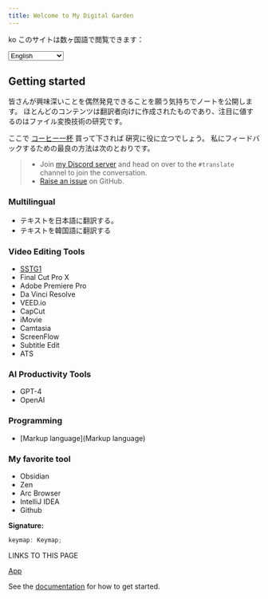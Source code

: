 ```yaml
---
title: Welcome to My Digital Garden
---
```

ko このサイトは数ヶ国語で閲覧できます：

<select class="dropdown select-location">
<option value="">English</option>
<option value="https://publish.obsidian.md/help-ar">العربية</option>
<option value="https://publish.obsidian.md/help-da">Dansk</option>
<option value="https://publish.obsidian.md/help-es">Español</option>
<option value="https://publish.obsidian.md/help-it">Italiano</option>
<option value="https://saloo.xyz/jp">日本語</option>
<option value="https://publish.obsidian.md/help-km">Phéasa Khmêr</option>
<option value="https://saloo.xyz/ko">한국어</option>
<option value="https://publish.obsidian.md/help-pt-br">Português</option>
<option value="https://publish.obsidian.md/help-ru">Русский</option>
<option value="https://publish.obsidian.md/help-vi">Tiếng Việt</option>
<option value="https://publish.obsidian.md/help-zh">中文</option>
</select>

## Getting started
皆さんが興味深いことを偶然発見できることを願う気持ちでノートを公開します。
ほとんどのコンテンツは翻訳者向けに作成されたものであり、注目に値するのはファイル変換技術の研究です。

ここで [コーヒー一杯](https://ko-fi.com/saloo) 買って下されば 硏究に役に立つでしょう。
私にフィードバックするための最良の方法は次のとおりです。
>- Join [my Discord server](https://discord.com/invite/7tjTBnve) and head on over to the `#translate` channel to join the conversation.
>- [Raise an issue](https://github.com/shougen007/translate/issues/new) on GitHub.

### Multilingual
- テキストを日本語に翻訳する。
- テキストを韓国語に翻訳する

### Video Editing Tools
- [SSTG1](SSTG1)
- Final Cut Pro X
- Adobe Premiere Pro
- Da Vinci Resolve
- VEED.io
- CapCut
- iMovie
- Camtasia
- ScreenFlow
- Subtitle Edit
- ATS

### AI Productivity Tools
- GPT-4
- OpenAI

### Programming
- [Markup language](Markup language)
### My favorite tool
- Obsidian
- Zen
- Arc Browser
- IntelliJ IDEA
- Github

**Signature:**

```typescript
keymap: Keymap;
```

LINKS TO THIS PAGE

[App](https://docs.obsidian.md/Reference/TypeScript+API/App)


See the [documentation](https://saloo.xyz) for how to get started.